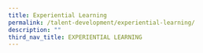 ```yaml
---
title: Experiential Learning
permalink: /talent-development/experiential-learning/
description: ""
third_nav_title: EXPERIENTIAL LEARNING
---
```

